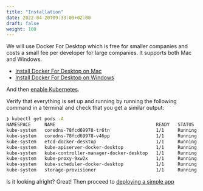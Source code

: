 ```yaml
---
title: "Installation"
date: 2022-04-20T09:33:09+02:00
draft: false
weight: 100
---
```


We will use Docker For Desktop which is free for smaller companies and 
costs a small fee per developer for large companies.
It supports both Mac and Windows.

 * [Install Docker For Desktop on Mac](https://docs.docker.com/desktop/mac/install/)
 * [Install Docker For Desktop on Windows](https://docs.docker.com/desktop/windows/install/)

And then [enable Kubernetes](https://docs.docker.com/desktop/kubernetes/).

Verify that everything is set up and running by running the following 
command in a terminal and check that you get a similar output:

```bash
❯ kubectl get pods -A
NAMESPACE     NAME                                     READY   STATUS    RESTARTS       AGE
kube-system   coredns-78fcd69978-tr6tn                 1/1     Running   1 (80s ago)    18d
kube-system   coredns-78fcd69978-v46pp                 1/1     Running   1 (80s ago)    18d
kube-system   etcd-docker-desktop                      1/1     Running   10 (80s ago)   18d
kube-system   kube-apiserver-docker-desktop            1/1     Running   10 (80s ago)   18d
kube-system   kube-controller-manager-docker-desktop   1/1     Running   10 (80s ago)   18d
kube-system   kube-proxy-9xw2x                         1/1     Running   1 (80s ago)    18d
kube-system   kube-scheduler-docker-desktop            1/1     Running   17 (80s ago)   18d
kube-system   storage-provisioner                      1/1     Running   2 (40s ago)    18d
```

Is it looking alright? Great! Then proceed to [deploying a simple app]()